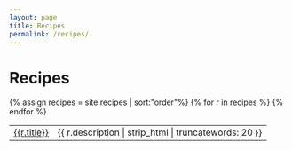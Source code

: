 ```yaml
---
layout: page
title: Recipes
permalink: /recipes/
---
```

<h1>Recipes</h1>

<p>
<table>
{% assign recipes = site.recipes | sort:"order"%}
{% for r in recipes %}
  <tr>
    <td><a href="{{r.url | prepend: site.baseurl | prepend: site.url}}">{{r.title}}</a></td>
    <td>{{ r.description | strip_html | truncatewords: 20 }}</td>
  </tr>
{% endfor %}
</table>
</p>
